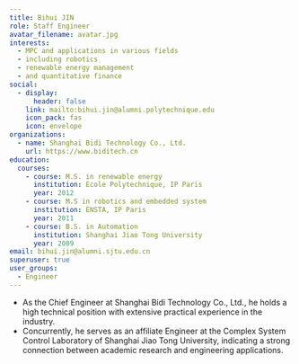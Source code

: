 ```yaml
---
title: Bihui JIN
role: Staff Engineer
avatar_filename: avatar.jpg
interests:
  - MPC and applications in various fields
  - including robotics
  - renewable energy management
  - and quantitative finance
social:
  - display:
      header: false
    link: mailto:bihui.jin@alumni.polytechnique.edu
    icon_pack: fas
    icon: envelope
organizations:
  - name: Shanghai Bidi Technology Co., Ltd.
    url: https://www.biditech.cn
education:
  courses:
    - course: M.S. in renewable energy
      institution: Ecole Polytechnique, IP Paris
      year: 2012
    - course: M.S in robotics and embedded system
      institution: ENSTA, IP Paris
      year: 2011
    - course: B.S. in Automation
      institution: Shanghai Jiao Tong University
      year: 2009
email: bihui.jin@alumni.sjtu.edu.cn
superuser: true
user_groups:
  - Engineer
---
```

* As the Chief Engineer at Shanghai Bidi Technology Co., Ltd., he holds a high technical position with extensive practical experience in the industry.
* Concurrently, he serves as an affiliate Engineer at the Complex System Control Laboratory of Shanghai Jiao Tong University, indicating a strong connection between academic research and engineering applications.

